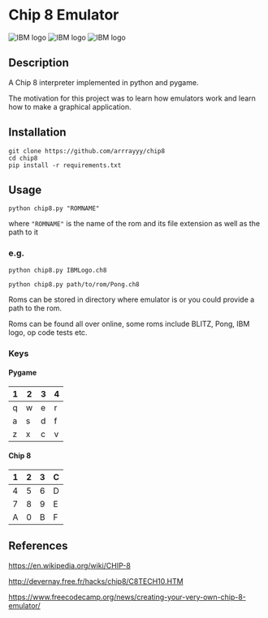 # Chip 8 Emulator


![IBM logo](screenshots/IBM%20logo.png)
![IBM logo](screenshots/opcodecheck.png)
![IBM logo](screenshots/Pong.png)


## Description

A Chip 8 interpreter implemented in python and pygame.

The motivation for this project was to learn how emulators work and learn how to make a graphical application.

## Installation

```
git clone https://github.com/arrrayyy/chip8
cd chip8
pip install -r requirements.txt
```

## Usage

``python chip8.py "ROMNAME"``

where ``"ROMNAME"`` is the name of the rom and its file extension as well as the path to it

### e.g.

``python chip8.py IBMLogo.ch8``

``python chip8.py path/to/rom/Pong.ch8``

Roms can be stored in directory where emulator is or you could provide a path to the rom.

Roms can be found all over online, some roms include BLITZ, Pong, IBM logo, op code tests etc.

### Keys

#### Pygame

| 1 | 2 | 3 | 4 |
|---|---|---|---|
| q | w | e | r |
| a | s | d | f |
| z | x | c | v | 

#### Chip 8

| 1 | 2 | 3 | C |
|---|---|---|---|
| 4 | 5 | 6 | D |
| 7 | 8 | 9 | E |
| A | 0 | B | F |

## References

https://en.wikipedia.org/wiki/CHIP-8

http://devernay.free.fr/hacks/chip8/C8TECH10.HTM

https://www.freecodecamp.org/news/creating-your-very-own-chip-8-emulator/
